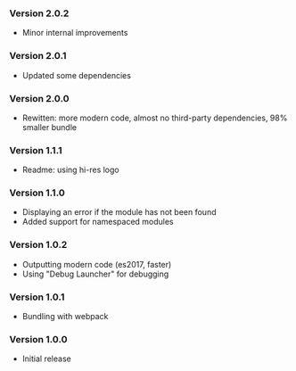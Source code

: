 ### Version 2.0.2
- Minor internal improvements

### Version 2.0.1
- Updated some dependencies

### Version 2.0.0
- Rewitten: more modern code, almost no third-party dependencies, 98% smaller bundle

### Version 1.1.1
- Readme: using hi-res logo

### Version 1.1.0
- Displaying an error if the module has not been found
- Added support for namespaced modules

### Version 1.0.2
- Outputting modern code (es2017, faster)
- Using "Debug Launcher" for debugging

### Version 1.0.1
- Bundling with webpack

### Version 1.0.0
- Initial release
